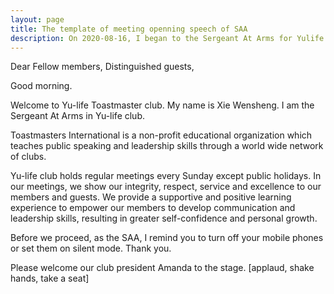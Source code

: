 ```yaml
---
layout: page
title: The template of meeting openning speech of SAA
description: On 2020-08-16, I began to the Sergeant At Arms for Yulife club of Toastmaster.
---
```



Dear Fellow members,
Distinguished guests,

Good morning.

Welcome to Yu-life Toastmaster club. My name is Xie Wensheng. I am the Sergeant
At Arms in Yu-life club.

Toastmasters International is a non-profit educational organization which teaches
public speaking and leadership skills through a world wide network of clubs.

Yu-life club holds regular meetings every Sunday except public holidays. In our
meetings, we show our integrity, respect, service and excellence to our members
and guests. We provide a supportive and positive learning experience to empower
our members to develop communication and leadership skills, resulting in greater
self-confidence and personal growth.

Before we proceed, as the SAA, I remind you to turn off your mobile phones or
set them on silent mode. Thank you.

Please welcome our club president Amanda to the stage.
[applaud, shake hands, take a seat]